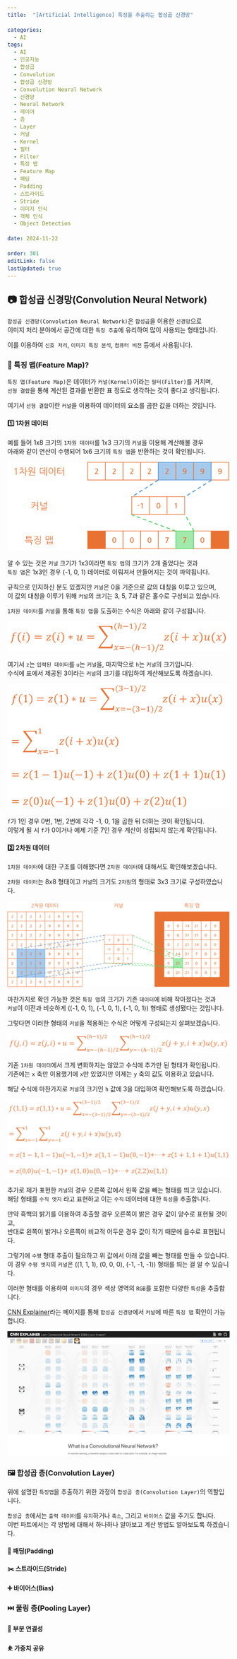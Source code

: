 ```yaml
---
title:  "[Artificial Intelligence] 특징을 추출하는 합성곱 신경망"

categories:
  - AI
tags:
  - AI
  - 인공지능
  - 합성곱
  - Convolution
  - 합성곱 신경망
  - Convolution Neural Network
  - 신경망
  - Neural Network
  - 레이어
  - 층
  - Layer
  - 커널
  - Kernel
  - 필터
  - Filter
  - 특징 맵
  - Feature Map
  - 패딩
  - Padding
  - 스트라이드
  - Stride
  - 이미지 인식
  - 객체 인식
  - Object Detection

date: 2024-11-22

order: 301
editLink: false
lastUpdated: true
---
```


## 📷 합성곱 신경망(Convolution Neural Network)
`합성곱 신경망(Convolution Neural Network)`은 `합성곱`을 이용한 `신경망`으로  
이미지 처리 분야에서 공간에 대한 `특징 추출`에 유리하여 많이 사용되는 형태입니다.

이를 이용하여 `신호 처리`, `이미지 특징 분석`, `컴퓨터 비전` 등에서 사용됩니다.

### 🔢 특징 맵(Feature Map)?
`특징 맵(Feature Map)`은 데이터가 `커널(Kernel)`이라는 `필터(Filter)`를 거치며,  
`선형 결합`을 통해 계산된 결과를 반환한 표 정도로 생각하는 것이 좋다고 생각됩니다.

여기서 `선형 결합`이란 `커널`을 이용하여 데이터의 요소를 곱한 값을 더하는 것입니다.

#### 1️⃣ 1차원 데이터
예를 들어 1x8 크기의 `1차원 데이터`를 1x3 크기의 `커널`을 이용해 계산해볼 경우  
아래와 같이 연산이 수행되어 1x6 크기의 `특징 맵`을 반환하는 것이 확인됩니다.

![alt text](image.png)

알 수 있는 것은 `커널` 크기가 1x3이라면 `특징 맵`의 크기가 2개 줄었다는 것과  
`특징 맵`은 1x3인 경우 (-1, 0, 1) 데이터로 이뤄져서 만들어지는 것이 파악됩니다.

규칙으로 인지하신 분도 있겠지만 `커널`은 0을 기준으로 값의 대칭을 이루고 있으며,  
이 값의 대칭을 이루기 위해 `커널`의 크기는 3, 5, 7과 같은 홀수로 구성되고 있습니다.

`1차원 데이터`를 `커널`을 통해 `특징 맵`을 도출하는 수식은 아래와 같이 구성됩니다.

![alt text](image-1.png)

여기서 `z`는 `입력된 데이터`를 `u`는 `커널`을, 마지막으로 `h`는 `커널`의 크기입니다.  
수식에 표에서 제공된 3이라는 `커널`의 크기를 대입하여 계산해보도록 하겠습니다.

![alt text](image-2.png)

`f`가 1인 경우 0번, 1번, 2번에 각각 -1, 0, 1을 곱한 뒤 더하는 것이 확인됩니다.  
이렇게 될 시 `f`가 0이거나 예제 기준 7인 경우 계산이 성립되지 않는게 확인됩니다.

#### 2️⃣ 2차원 데이터
`1차원 데이터`에 대한 구조를 이해했다면 `2차원 데이터`에 대해서도 확인해보겠습니다.

`2차원 데이터`는 8x8 형태이고 `커널`의 크기도 `2차원`의 형태로 3x3 크기로 구성하였습니다.

![alt text](image-3.png)

마찬가지로 확인 가능한 것은 `특징 맵`의 크기가 기존 `데이터`에 비해 작아졌다는 것과  
`커널`이 이전과 비슷하게 ((-1, 0, 1), (-1, 0, 1), (-1, 0, 1)) 형태로 생성됐다는 것입니다.

그렇다면 이러한 형태의 `커널`을 적용하는 수식은 어떻게 구성되는지 살펴보겠습니다.

![alt text](image-4.png)

기존 `1차원 데이터`에서 크게 변화하지는 않았고 수식에 추가만 된 형태가 확인됩니다.  
기존에는 `x` 축만 이용했기에 `x`만 있었지만 이제는 `y` 축의 값도 이용하고 있습니다.

해당 수식에 마찬가지로 `커널`의 크기인 `h` 값에 3을 대입하여 확인해보도록 하겠습니다.

![alt text](image-5.png)

추가로 제가 표현한 `커널`의 경우 오른쪽 값에서 왼쪽 값을 빼는 형태를 띄고 있습니다.  
해당 형태를 `수직 엣지` 라고 표현하고 이는 `수직` 데이터에 대한 `특성`을 추출합니다.

만약 흑백의 밝기를 이용하여 추출할 경우 오른쪽이 밝은 경우 값이 양수로 표현될 것이고,  
반대로 왼쪽이 밝거나 오른쪽이 비교적 어두운 경우 값이 작기 때문에 음수로 표현됩니다.

그렇기에 `수평` 형태 추출이 필요하고 위 값에서 아래 값을 빼는 형태를 만들 수 있습니다.  
이 경우 `수평 엣지`의 `커널`은 ((1, 1, 1), (0, 0, 0), (-1, -1, -1)) 형태를 띄는 걸 알 수 있습니다.

이러한 형태를 이용하여 `이미지`의 경우 색상 영역의 `RGB`를 포함한 다양한 `특성`을 추출합니다.

[CNN Explainer](https://poloclub.github.io/cnn-explainer/)라는 페이지를 통해 `합성곱 신경망`에서 `커널`에 따른 `특징 맵` 확인이 가능합니다.

![alt text](image-6.png)

### 🖼️ 합성곱 층(Convolution Layer)
위에 설명한 `특징맵`을 추출하기 위한 과정이 `합성곱 층(Convolution Layer)`의 역할입니다.

`합성곱 층`에서는 `출력 데이터`를 `유지`하거나 `축소`, 그리고 `바이어스` 값을 주기도 합니다.  
이번 파트에서는 각 방법에 대해서 하나하나 알아보고 계산 방법도 알아보도록 하겠습니다.

#### 💾 패딩(Padding)


#### ✂️ 스트라이드(Stride)

#### ➕ 바이어스(Bias)

### ⏭️ 풀링 층(Pooling Layer)

#### 🎲 부분 연결성

#### ⛹️ 가중치 공유